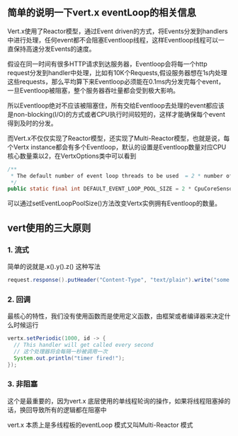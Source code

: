 ## 简单的说明一下vert.x eventLoop的相关信息

Vert.x使用了Reactor模型，通过Event driven的方式，将Events分发到handlers中进行处理，任何event都不会阻塞Eventloop线程，这样Eventloop线程可以一直保持高速分发Events的速度。

假设在同一时间有很多HTTP请求到达服务器，Eventloop会将每一个http request分发到handler中处理，比如有10K个Requests,假设服务器想在1s内处理这些requests，那么平均算下来Eventloop必须能在0.1ms内分发完每个event，一旦Eventloop被阻塞，整个服务器吞吐量都会受到极大影响。

所以Eventloop绝对不应该被阻塞住，所有交给Eventloop去处理的event都应该是non-blocking(I/O)的方式或者CPU执行时间较短的，这样才能确保每个event得到及时的分发。

而Vert.x不仅仅实现了Reactor模型，还实现了Multi-Reactor模型，也就是说，每个Vertx instance都会有多个Eventloop，默认的设置是Eventloop数量对应CPU核心数量乘以2，在VertxOptions类中可以看到

```java
/**
 * The default number of event loop threads to be used  = 2 * number of cores on the machine
 */
public static final int DEFAULT_EVENT_LOOP_POOL_SIZE = 2 * CpuCoreSensor.availableProcessors();
```

可以通过setEventLoopPoolSize()方法改变Vertx实例拥有Eventloop的数量。

## vert使用的三大原则

### 1. 流式

简单的说就是.x().y().z() 这种写法

```java
request.response().putHeader("Content-Type", "text/plain").write("some text").end();
```

### 2. 回调

最核心的特性，我们没有使用函数而是使用定义函数，由框架或者编译器来决定什么时候运行

```java
vertx.setPeriodic(1000, id -> {
  // This handler will get called every second
  // 这个处理器将会每隔一秒被调用一次
  System.out.println("timer fired!");
});
```

### 3. 非阻塞

这个是最重要的，因为vert.x 底层使用的单线程轮询的操作，如果将线程阻塞掉的话，换回导致所有的逻辑都在阻塞中

vert.x 本质上是多线程板的eventLoop 模式又叫Multi-Reactor 模式